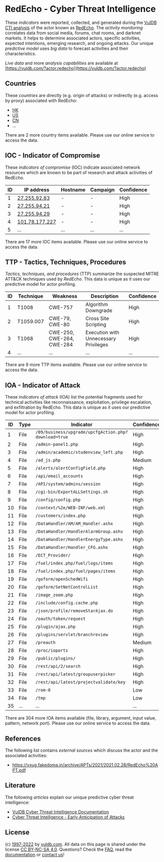 # RedEcho - Cyber Threat Intelligence

These _indicators_ were reported, collected, and generated during the [VulDB CTI analysis](https://vuldb.com/?kb.cti) of the actor known as [RedEcho](https://vuldb.com/?actor.redecho). The _activity monitoring_ correlates data from social media, forums, chat rooms, and darknet markets. It helps to determine associated actors, specific activities, expected intentions, emerging research, and ongoing attacks. Our unique _predictive model_ uses _big data_ to forecast activities and their characteristics.

_Live data_ and more _analysis capabilities_ are available at [https://vuldb.com/?actor.redecho](https://vuldb.com/?actor.redecho)

## Countries

These _countries_ are directly (e.g. origin of attacks) or indirectly (e.g. access by proxy) associated with RedEcho:

* [HK](https://vuldb.com/?country.hk)
* [US](https://vuldb.com/?country.us)
* [CN](https://vuldb.com/?country.cn)
* ...

There are 2 more country items available. Please use our online service to access the data.

## IOC - Indicator of Compromise

These _indicators of compromise_ (IOC) indicate associated network resources which are known to be part of research and attack activities of RedEcho.

ID | IP address | Hostname | Campaign | Confidence
-- | ---------- | -------- | -------- | ----------
1 | [27.255.92.83](https://vuldb.com/?ip.27.255.92.83) | - | - | High
2 | [27.255.94.21](https://vuldb.com/?ip.27.255.94.21) | - | - | High
3 | [27.255.94.29](https://vuldb.com/?ip.27.255.94.29) | - | - | High
4 | [101.78.177.227](https://vuldb.com/?ip.101.78.177.227) | - | - | High
5 | ... | ... | ... | ...

There are 17 more IOC items available. Please use our online service to access the data.

## TTP - Tactics, Techniques, Procedures

_Tactics, techniques, and procedures_ (TTP) summarize the suspected MITRE ATT&CK techniques used by _RedEcho_. This data is unique as it uses our predictive model for actor profiling.

ID | Technique | Weakness | Description | Confidence
-- | --------- | -------- | ----------- | ----------
1 | T1008 | CWE-757 | Algorithm Downgrade | High
2 | T1059.007 | CWE-79, CWE-80 | Cross Site Scripting | High
3 | T1068 | CWE-250, CWE-264, CWE-284 | Execution with Unnecessary Privileges | High
4 | ... | ... | ... | ...

There are 9 more TTP items available. Please use our online service to access the data.

## IOA - Indicator of Attack

These _indicators of attack_ (IOA) list the potential fragments used for technical activities like reconnaissance, exploitation, privilege escalation, and exfiltration by RedEcho. This data is unique as it uses our predictive model for actor profiling.

ID | Type | Indicator | Confidence
-- | ---- | --------- | ----------
1 | File | `/09/business/upgrade/upcfgAction.php?download=true` | High
2 | File | `/admin-panel1.php` | High
3 | File | `/admin/academic/studenview_left.php` | High
4 | File | `/ad_js.php` | Medium
5 | File | `/alerts/alertConfigField.php` | High
6 | File | `/api/email_accounts` | High
7 | File | `/API/system/admins/session` | High
8 | File | `/cgi-bin/ExportALLSettings.sh` | High
9 | File | `/config/config.php` | High
10 | File | `/context/%2e/WEB-INF/web.xml` | High
11 | File | `/customers/index.php` | High
12 | File | `/DataHandler/AM/AM_Handler.ashx` | High
13 | File | `/DataHandler/HandlerAlarmGroup.ashx` | High
14 | File | `/DataHandler/HandlerEnergyType.ashx` | High
15 | File | `/DataHandler/Handler_CFG.ashx` | High
16 | File | `/ECT_Provider/` | High
17 | File | `/fuel/index.php/fuel/logs/items` | High
18 | File | `/fuel/index.php/fuel/pages/items` | High
19 | File | `/goform/openSchedWifi` | High
20 | File | `/goform/SetNetControlList` | High
21 | File | `/image_zoom.php` | High
22 | File | `/include/config.cache.php` | High
23 | File | `/json/profile/removeStarAjax.do` | High
24 | File | `/oauth/token/request` | High
25 | File | `/plugin/ajax.php` | High
26 | File | `/plugins/servlet/branchreview` | High
27 | File | `/preauth` | Medium
28 | File | `/proc/ioports` | High
29 | File | `/public/plugins/` | High
30 | File | `/rest/api/2/search` | High
31 | File | `/rest/api/latest/groupuserpicker` | High
32 | File | `/rest/api/latest/projectvalidate/key` | High
33 | File | `/rom-0` | Low
34 | File | `/tmp` | Low
35 | ... | ... | ...

There are 304 more IOA items available (file, library, argument, input value, pattern, network port). Please use our online service to access the data.

## References

The following list contains _external sources_ which discuss the actor and the associated activities:

* https://vxug.fakedoma.in/archive/APTs/2021/2021.02.28/RedEcho%20APT.pdf

## Literature

The following _articles_ explain our unique predictive cyber threat intelligence:

* [VulDB Cyber Threat Intelligence Documentation](https://vuldb.com/?kb.cti)
* [Cyber Threat Intelligence - Early Anticipation of Attacks](https://www.scip.ch/en/?labs.20201022)

## License

(c) [1997-2022](https://vuldb.com/?kb.changelog) by [vuldb.com](https://vuldb.com/?kb.about). All data on this page is shared under the license [CC BY-NC-SA 4.0](https://creativecommons.org/licenses/by-nc-sa/4.0/). Questions? Check the [FAQ](https://vuldb.com/?kb.faq), read the [documentation](https://vuldb.com/?kb) or [contact us](https://vuldb.com/?contact)!
